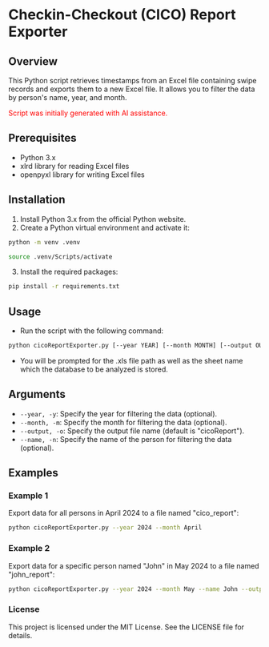 
# Checkin-Checkout (CICO) Report Exporter

## Overview
This Python script retrieves timestamps from an Excel file containing swipe records and exports them to a new Excel file. It allows you to filter the data by person's name, year, and month.

<p style='color: red;'>Script was initially generated with AI assistance.</p>

## Prerequisites
- Python 3.x
- xlrd library for reading Excel files
- openpyxl library for writing Excel files

## Installation
1. Install Python 3.x from the official Python website.
2. Create a Python virtual environment and activate it:
        
```bash
python -m venv .venv
```
```bash
source .venv/Scripts/activate
```

3. Install the required packages:
    
```bash
pip install -r requirements.txt
```


## Usage
- Run the script with the following command:
```bash
python cicoReportExporter.py [--year YEAR] [--month MONTH] [--output OUTPUT_FILE] [--name NAME]
```

- You will be prompted for the .xls file path as well as the sheet name which the database to be analyzed is stored.

## Arguments
- `--year, -y`: Specify the year for filtering the data (optional).
- `--month, -m`: Specify the month for filtering the data (optional).
- `--output, -o`: Specify the output file name (default is "cicoReport").
- `--name, -n`: Specify the name of the person for filtering the data (optional).

## Examples
### Example 1
Export data for all persons in April 2024 to a file named "cico_report":

```bash
python cicoReportExporter.py --year 2024 --month April
```
### Example 2
Export data for a specific person named "John" in May 2024 to a file named "john_report":

```bash
python cicoReportExporter.py --year 2024 --month May --name John --output john_report
```

### License
This project is licensed under the MIT License. See the LICENSE file for details.
